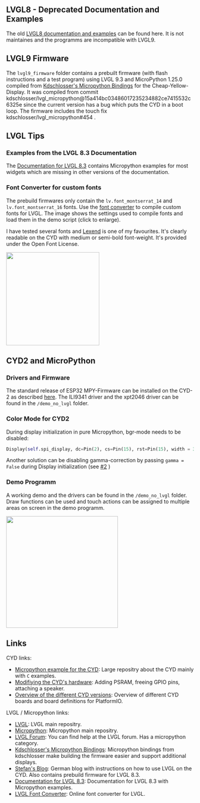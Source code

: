 ## LVGL8 - Deprecated Documentation and Examples

The old [LVGL8 documentation and examples](LVGL8.md) can be found here.
It is not maintaines and the programms are incompatible with LVGL9.

## LVGL9 Firmware
The `lvgl9_firmware` folder contains a prebuilt firmware (with flash instructions and a test program) using LVGL 9.3 and MicroPython 1.25.0 compiled from [Kdschlosser's Micropython Bindings](https://github.com/lvgl-micropython/lvgl_micropython) for the Cheap-Yellow-Display. It was compiled from commit 
kdschlosser/lvgl_micropython@15a414bc03486017235234882ce7415532c6325e since the current version has a bug which puts the CYD in a boot loop. The firmware includes the touch fix kdschlosser/lvgl_micropython#454 .


## LVGL Tips

### Examples from the LVGL 8.3 Documentation

The [Documentation for LVGL 8.3](https://docs.lvgl.io/8.3/examples.html) contains Micropython examples for most widgets which are missing in other versions of the documentation.

### Font Converter for custom fonts

The prebuild firmwares only contain the `lv.font_montserrat_14` and `lv.font_montserrat_16` fonts.
Use the [font converter](https://lvgl.io/tools/fontconverter) to compile custom fonts for LVGL. 
The image shows the settings used to compile fonts and load them in the demo script (click to enlarge).


I have tested several fonts and [Lexend](https://fonts.google.com/specimen/Lexend) is one of my favourites.
It's clearly readable on the CYD with medium or semi-bold font-weight.
It's provided under the Open Font License.


<img src="doc/Font_Converter_Settings.jpg" width="250" height="auto" />



## CYD2 and MicroPython

### Drivers and Firmware

The standard release of ESP32 MPY-Firmware can be installed on the CYD-2 as described [here](https://github.com/witnessmenow/ESP32-Cheap-Yellow-Display/blob/main/Examples/Micropython/Micropython.md).
The ILI9341 driver and the xpt2046 driver can be found in the `/demo_no_lvgl` folder. 

### Color Mode for CYD2

During display initialization in pure Micropython, bgr-mode needs to be disabled:
```python
Display(self.spi_display, dc=Pin(2), cs=Pin(15), rst=Pin(15), width = 320, height = 240, bgr = False)
```

Another solution can be disabling gamma-correction by passing `gamma = False` during Display initialization (see [#2](https://github.com/de-dh/ESP32-Cheap-Yellow-Display-Micropython-LVGL/issues/2#issuecomment-2558521839) )

### Demo Programm

A working demo and the drivers can be found in the `/demo_no_lvgl` folder. 
Draw functions can be used and touch actions can be assigned to multiple areas on screen in the demo programm.

<img src="doc/CYD_MPY_Only.jpg" width="300" height="auto" />


## Links

CYD links:

- [Micropython example for the CYD](https://github.com/witnessmenow/ESP32-Cheap-Yellow-Display/blob/main/Examples/Micropython/Micropython.md): Large repositry about the CYD mainly with `C` examples.
- [Modifiying the CYD's hardware](https://github.com/hexeguitar/ESP32_TFT_PIO): Adding PSRAM, freeing GPIO pins, attaching a speaker.
- [Overview of the different CYD versions](https://github.com/rzeldent/platformio-espressif32-sunton): Overview of different CYD boards and board definitions for PlatformIO.

LVGL / Micropython links:

- [LVGL](https://github.com/rzeldent/platformio-espressif32-sunton): LVGL main repositry.
- [Micropython](https://github.com/micropython/micropython): Micropython main repositry.
- [LVGL Forum](https://forum.lvgl.io/): You can find help at the LVGL forum. Has a micropython category.
- [Kdschlosser's Micropython Bindings](https://github.com/lvgl-micropython/lvgl_micropython): Micropython bindings from kdschlosser make building the firmware easier and support additional displays.
- [Stefan's Blog](https://stefan.box2code.de/2023/11/18/esp32-grafik-mit-lvgl-und-micropython/): German blog with instructions on how to use LVGL on the CYD. Also contains prebuild firmware for LVGL 8.3.
- [Documentation for LVGL 8.3](https://docs.lvgl.io/8.3/examples.html): Documentation for LVGL 8.3 with Micropython examples.
- [LVGL Font Converter](https://lvgl.io/tools/fontconverter): Online font converter for LVGL.
